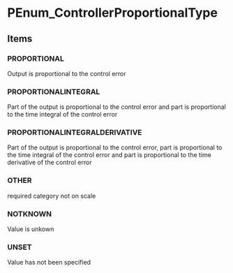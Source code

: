 # PEnum_ControllerProportionalType

## Items

### PROPORTIONAL
Output is proportional to the control error

### PROPORTIONALINTEGRAL
Part of the output is proportional to the control error and part is proportional to the time integral of the control error

### PROPORTIONALINTEGRALDERIVATIVE
Part of the output is proportional to the control error, part is proportional to the time integral of the control error and part is proportional to the time derivative of the control error

### OTHER
required category not on scale

### NOTKNOWN
Value is unkown

### UNSET
Value has not been specified
